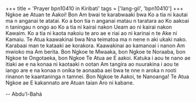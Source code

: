 +++
title = 'Prayer bpn10410 in Kiribati'
tags = ['lang-gil', 'bpn10410']
+++
Ngkoe ae Atuan te Aakoi!  Bon Am bwai te karabwaaki bwa Ko a tia ni kautai ma n anganai te atatai.  Ko a bon tia n anganai matau n taratara ao Ko aakoai n taningau n ongo ao Ko a tia ni kairai nakon Ueam ao ni kairai nakon Kawaim.  Ko a tia ni kaota nakoiu te aro ae e riai ao ni karinai n te Ake ni Kamaiu.  Te Atua kaawakinai bwa Nna teimatoa ma n nene n aki ukaki nako.  Karabaai man te kataaki ae korakora. Kaawakinai ao kamanoai i nanon Am mwioko ma Am berita.  Bon Ngkoe te Mwaaka, bon Ngkoe te Noraaba, bon Ngkoe te Ongotaeka, bon Ngkoe Te Atua ae E aakoi.  Katuka i aou te nano ae itiaki ae e na konaa ni kaotaaki n ootan Am tangira ao nuurakina i aou te iango are e na konaa n onika te aonaaba aei bwa te nne n aroka n rooti rinanon te kaantaninga n tamnei.  Bon Ngkoe te Aakoi, te Nanoanga!  Te Atua Ngkoe ae E kakannato are Atuan taian Aro ni kabane.

-- Abdu'l-Bahá
